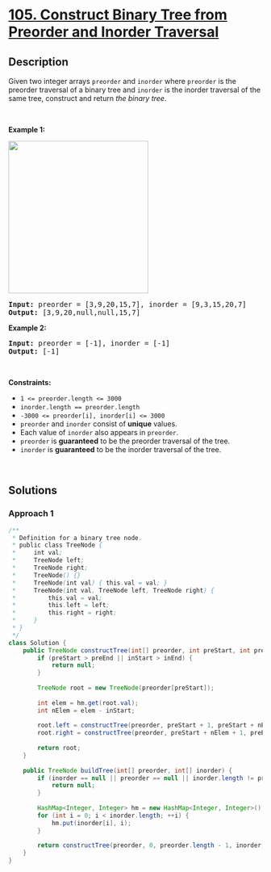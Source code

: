 # [105. Construct Binary Tree from Preorder and Inorder Traversal](https://leetcode.com/problems/construct-binary-tree-from-preorder-and-inorder-traversal)

## Description

<p>Given two integer arrays <code>preorder</code> and <code>inorder</code> where <code>preorder</code> is the preorder traversal of a binary tree and <code>inorder</code> is the inorder traversal of the same tree, construct and return <em>the binary tree</em>.</p>
<p>&nbsp;</p>

<p><strong class="example">Example 1:</strong></p>
<img alt="" src="https://fastly.jsdelivr.net/gh/doocs/leetcode@main/solution/0100-0199/0105.Construct%20Binary%20Tree%20from%20Preorder%20and%20Inorder%20Traversal/images/tree.jpg" style="width: 277px; height: 302px;" />
<pre>
<strong>Input:</strong> preorder = [3,9,20,15,7], inorder = [9,3,15,20,7]
<strong>Output:</strong> [3,9,20,null,null,15,7]
</pre>

<p><strong class="example">Example 2:</strong></p>
<pre>
<strong>Input:</strong> preorder = [-1], inorder = [-1]
<strong>Output:</strong> [-1]
</pre>
<p>&nbsp;</p>

<p><strong>Constraints:</strong></p>
<ul>
    <li><code>1 &lt;= preorder.length &lt;= 3000</code></li>
    <li><code>inorder.length == preorder.length</code></li>
    <li><code>-3000 &lt;= preorder[i], inorder[i] &lt;= 3000</code></li>
    <li><code>preorder</code> and <code>inorder</code> consist of <strong>unique</strong> values.</li>
    <li>Each value of <code>inorder</code> also appears in <code>preorder</code>.</li>
    <li><code>preorder</code> is <strong>guaranteed</strong> to be the preorder traversal of the tree.</li>
    <li><code>inorder</code> is <strong>guaranteed</strong> to be the inorder traversal of the tree.</li>
</ul>
<p>&nbsp;</p>

## Solutions

### **Approach 1**

```java
/**
 * Definition for a binary tree node.
 * public class TreeNode {
 *     int val;
 *     TreeNode left;
 *     TreeNode right;
 *     TreeNode() {}
 *     TreeNode(int val) { this.val = val; }
 *     TreeNode(int val, TreeNode left, TreeNode right) {
 *         this.val = val;
 *         this.left = left;
 *         this.right = right;
 *     }
 * }
 */
class Solution {
    public TreeNode constructTree(int[] preorder, int preStart, int preEnd, int[] inorder, int inStart, int inEnd, HashMap<Integer, Integer> hm) {
        if (preStart > preEnd || inStart > inEnd) {
            return null;
        }
        
        TreeNode root = new TreeNode(preorder[preStart]);
        
        int elem = hm.get(root.val);
        int nElem = elem - inStart;
        
        root.left = constructTree(preorder, preStart + 1, preStart + nElem, inorder, inStart, elem - 1, hm);
        root.right = constructTree(preorder, preStart + nElem + 1, preEnd, inorder, elem + 1, inEnd, hm);
        
        return root;
    }
    
    public TreeNode buildTree(int[] preorder, int[] inorder) {
        if (inorder == null || preorder == null || inorder.length != preorder.length) {
            return null;
        }
        
        HashMap<Integer, Integer> hm = new HashMap<Integer, Integer>();
        for (int i = 0; i < inorder.length; ++i) {
            hm.put(inorder[i], i);
        }
        
        return constructTree(preorder, 0, preorder.length - 1, inorder, 0, inorder.length - 1, hm);
    }
}
```

<!-- tabs:end -->